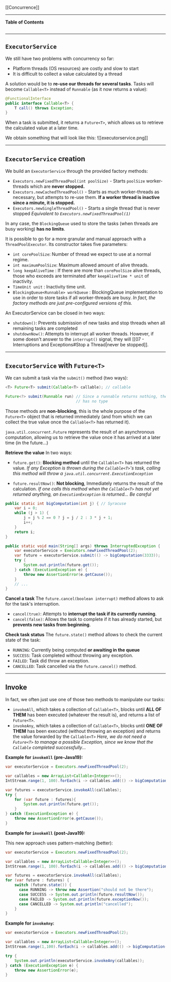 [[Concurrence]]
****
**Table of Contents**
```table-of-contents
```

****
## `ExecutorService`

We still have two problems with concurrency so far:
- Platform threads (OS resources) are costly and slow to start
- It is difficult to collect a value calculated by a thread

A solution would be to **re-use our threads for several tasks**.
Tasks will become `Callable<T>` instead of `Runnable` (as it now returns a value):
```java
@FunctionalInterface
public interface Callable<T> {
    T call() throws Exception;
}
```


When a task is submitted, it returns a `Future<T>`, which allows us to retrieve the calculated value at a later time.

We obtain something that will look like this:
![[executorservice.png]]


****
## `ExecutorService` creation

We build an `ExecutorService` through the provided factory methods:
- `Executors.newFixedThreadPool(int poolSize)` - Starts `poolSize` worker-threads which are **never stopped.**
- `Executors.newCachedThreadPool()` - Starts as much worker-threads as necessary, but attempts to re-use them. **If a worker thread is inactive since a minute, it is stopped.** 
- `Executors.newSingleThreadPool()` - Starts a single thread that is never stopped
	*Equivalent to `Executors.newFixedThreadPool(1)`*

In any case, the `BlockingQueue` used to store the tasks (when threads are busy working) **has no limits**.


It is possible to go for a more granular and manual approach with a `ThreadPoolExecutor`. Its constructor takes five parameters:
- `int corePoolSize`: Number of thread we expect to use at a normal regime.
- `int maximumPoolSize`: Maximum allowed amount of alive threads.
- `long keepAliveTime` : If there are more than `corePoolSize` alive threads, those who exceeds are terminated after `keepAliveTime * unit` of inactivity.
- `TimeUnit unit` : Inactivity time unit.
- `BlockingQueue<Runnable> workQueue` : BlockingQueue implementation to use in order to store tasks if all worker-threads are busy.
	*In fact, the factory methods are just pre-configured versions of this.*


An ExecutorService can be closed in two ways:
- `shutdown()`: Prevents submission of new tasks and stop threads when all remaining tasks are completed
- `shutdownNow()`: Attempts to interrupt all worker threads. However, if some doesn't answer to the `interrupt()` signal, they will [[07 - Interruptions and Exceptions#Stop a Thread|never be stopped]]. 


****
## `ExecutorService` with `Future<T>`

We can submit a task via the `submit()` method (two ways):
```java
<T> Future<T> submit(Callable<T> callable); // callable

Future<?> submit(Runnable run) // Since a runnable returns nothing, the Future
							   // has no type
```

Those methods are **non-blocking**, this is the whole purpose of the `Future<T>` object that is returned immediately (and from which we can collect the true value once the `Callable<T>` has returned it).


`java.util.concurrent.Future` represents the result of an asynchronous computation, allowing us to retrieve the value once it has arrived at a later time (in the future...)


**Retrieve the value**
In two ways:
- `future.get()`: **Blocking method** until the `Callable<T>` has returned the value.
	*If any Exception is thrown during the `Callable<T>`'s task, calling this method will throw a `java.util.concurrent.ExecutionException`*

- `future.resultNow()`: **Not blocking**, Immediately returns the result of the calculation.
	*If one calls this method when the `Callable<T>` has not yet returned anything, an `ExecutionException` is returned... Be careful*
```java
public static int bigComputation(int j) { // Syracuse
	var i = 0;
	while (j > 1) {
		j = j % 2 == 0 ? j = j / 2 : 3 * j + 1;
		i++;
	}
	return i;
}

public static void main(String[] args) throws InterruptedException {
	var executorService = Executors.newFixedThreadPool(2);
	var future = executorService.submit(() -> bigComputation(3333));
	try {
		System.out.println(future.get());
	} catch (ExecutionException e) {
		throw new AssertionError(e.getCause());
	}
	// ...
}
```


**Cancel a task**
The `future.cancel(boolean interrupt)` method allows to ask for the task's interruption.
- `cancel(true)`: Attempts to **interrupt the task if its currently running**.
- `cancel(false)`: Allows the task to complete if it has already started, but **prevents new tasks from beginning**.


**Check task status**
The `future.state()` method allows to check the current state of the task:
- `RUNNING`: Currently being computed **or awaiting in the queue**
- `SUCCESS`: Task completed without throwing any exception.
- `FAILED`: Task did throw an exception.
- `CANCELLED`: Task cancelled via the `future.cancel()` method.


****
## Invoke

In fact, we often just use one of those two methods to manipulate our tasks:
- `invokeAll`, which takes a collection of `Callable<T>`, blocks until **ALL OF THEM** has been executed (whatever the result is), and returns a list of `Future<T>`.
- `invokeAny`, which takes a collection of `Callable<T>`, blocks until **ONE OF THEM** has been executed (without throwing an exception) and returns the value forwarded by the `Callable<T>`
	*Here, we do not need a `Future<T>` to manage a possible Exception, since we know that the `Callable` completed successfully...*


**Example for `invokeAll` (pre-Java19):**

```java
var executorService = Executors.newFixedThreadPool(2);

var callables = new ArrayList<Callable<Integer>>();
IntStream.range(1, 100).forEach(i -> callables.add(() -> bigComputation(i)));

var futures = executorService.invokeAll(callables);
try {
	for (var future : futures){
		System.out.println(future.get());
	}
} catch (ExecutionException e) {
	throw new AssertionError(e.getCause());
}
```


**Example for `invokeAll` (post-Java19):**

This new approach uses pattern-matching (better):
```java
var executorService = Executors.newFixedThreadPool(2);

var callables = new ArrayList<Callable<Integer>>();
IntStream.range(1, 100).forEach(i -> callables.add(() -> bigComputation(i)));

var futures = executorService.invokeAll(callables);
for (var future : futures) {
	switch (future.state()) {
      case RUNNING -> throw new Assertion("should not be there");
      case SUCCESS -> System.out.println(future.resultNow());
      case FAILED -> System.out.println(future.exceptionNow());
      case CANCELLED -> System.out.println("cancelled");
	}
}
```


**Example for `invokeAny`:**

```java
var executorService = Executors.newFixedThreadPool(2);

var callables = new ArrayList<Callable<Integer>>();
IntStream.range(1,100).forEach(i -> callables.add(() -> bigComputation(i)));

try {
    System.out.println(executorService.invokeAny(callables));
} catch (ExecutionException e) {
    throw new AssertionError(e);
}
```
